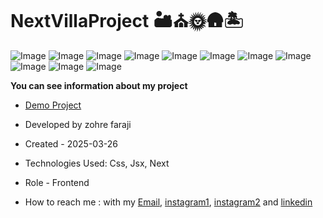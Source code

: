 # NextVillaProject 🏜⛪🌞🛖🏝️

![Image](https://github.com/user-attachments/assets/f5f26c05-301d-492e-8738-730501d6f1b9)
![Image](https://github.com/user-attachments/assets/47726751-20aa-4d88-80aa-fc35a1f0150f)
![Image](https://github.com/user-attachments/assets/9f16db94-990c-4664-811e-8a8568d85133)
![Image](https://github.com/user-attachments/assets/afb6710f-a609-4f1c-8d3d-4048504451cf)
![Image](https://github.com/user-attachments/assets/d4fab070-f594-4d01-a18d-9f3b048fed1e)
![Image](https://github.com/user-attachments/assets/fae6e056-ac96-4190-9e2f-5451d4002686)
![Image](https://github.com/user-attachments/assets/4a620a36-9573-43eb-8356-f8fab281afd3)
![Image](https://github.com/user-attachments/assets/e8f3a844-c551-407e-8ef9-1f311a68ce9a)
![Image](https://github.com/user-attachments/assets/f3a4a98c-ce5a-41f9-b338-62e83b137a68)
![Image](https://github.com/user-attachments/assets/821f2a7e-6443-4621-96c1-239dfd36a595)
![Image](https://github.com/user-attachments/assets/cbd695c6-0621-4be7-8511-bc38dd513c58)

**You can see information about my project**
- [Demo Project](https://next-villa-project.vercel.app/)

- Developed by zohre faraji

- Created - 2025-03-26

- Technologies Used: Css, Jsx, Next

- Role - Frontend

- How to reach me : with my [Email](mailto:zohre.faraji.212@gmail.com), [instagram1](https://www.instagram.com/zohrefarajii212?igsh=MXkxdDgzY3dtcmZyaA==), [instagram2](https://www.instagram.com/zohrefaraji212/) and [linkedin](https://www.linkedin.com/in/zohre-faraji-41822315a/)
